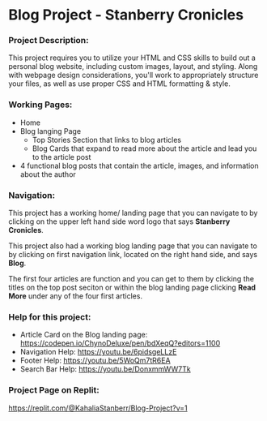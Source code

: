 
# Blog Project - Stanberry Cronicles

### Project Description: 

This project requires you to utilize your HTML and CSS skills to build out a personal blog website, including custom images, layout, and styling. Along with webpage design considerations, you'll work to appropriately structure your files, as well as use proper CSS and HTML formatting & style.

### Working Pages: 
- Home
- Blog langing Page
  - Top Stories Section that links to blog articles
  - Blog Cards that expand to read more about the article and lead you to the article post
- 4 functional blog posts that contain the article, images, and information about the author 

### Navigation: 
This project has a working home/ landing page that you can navigate to by clicking on the upper left hand side word logo that says **Stanberry Cronicles**. 

This project also had a working blog landing page that you can navigate to by clicking on first navigation link, located on the right hand side, and says **Blog**. 

The first four articles are function and you can get to them by clicking the titles on the top post seciton or within the blog landing page clicking **Read More** under any of the four first articles. 
 

### Help for this project:
- Article Card on the Blog landing page: https://codepen.io/ChynoDeluxe/pen/bdXeqQ?editors=1100
- Navigation Help: https://youtu.be/6pidsgeLLzE
- Footer Help: https://youtu.be/5WoQm7tR6EA
- Search Bar Help: https://youtu.be/DonxmmWW7Tk

### Project Page on Replit: 
https://replit.com/@KahaliaStanberr/Blog-Project?v=1 
